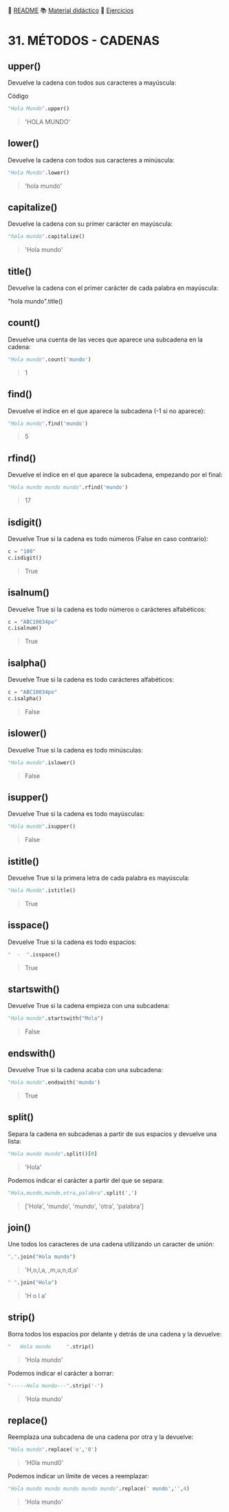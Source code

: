 :page_with_curl: [README](../README.md) :books: [Material didáctico](/documentation/indicedocu.md) :pencil: [Ejercicios](/tests/indicetests.md)

# 31. MÉTODOS - CADENAS

## upper()
Devuelve la cadena con todos sus caracteres a mayúscula:

Código
````python
"Hola Mundo".upper()
````
>'HOLA MUNDO'


## lower()
Devuelve la cadena con todos sus caracteres a minúscula:

````python
"Hola Mundo".lower()
````
>'hola mundo'

## capitalize()
Devuelve la cadena con su primer carácter en mayúscula:

````python
"hola mundo".capitalize()
````
>'Hola mundo'

## title()
Devuelve la cadena con el primer carácter de cada palabra en mayúscula:

"hola mundo".title()

## count()
Devuelve una cuenta de las veces que aparece una subcadena en la cadena:
````python
"Hola mundo".count('mundo')
````
>1

## find()
Devuelve el índice en el que aparece la subcadena (-1 si no aparece):
````python
"Hola mundo".find('mundo')
````
>5

## rfind()
Devuelve el índice en el que aparece la subcadena, empezando por el final:
````python
"Hola mundo mundo mundo".rfind('mundo')
````
>17

## isdigit()
Devuelve True si la cadena es todo números (False en caso contrario):
````python
c = "100"
c.isdigit()
````
>True

## isalnum()
Devuelve True si la cadena es todo números o carácteres alfabéticos:
````python
c = "ABC10034po"
c.isalnum()
````
>True

## isalpha()
Devuelve True si la cadena es todo carácteres alfabéticos:
````python
c = "ABC10034po"
c.isalpha()
````
>False

## islower()
Devuelve True si la cadena es todo minúsculas:
````python
"Hola mundo".islower()
````
>False

## isupper()
Devuelve True si la cadena es todo mayúsculas:
````python
"Hola mundo".isupper()
````
>False

## istitle()
Devuelve True si la primera letra de cada palabra es mayúscula:
````python
"Hola Mundo".istitle()
````
>True

## isspace()
Devuelve True si la cadena es todo espacios:
````python
"  -  ".isspace()
````
>True

## startswith()
Devuelve True si la cadena empieza con una subcadena:
````python
"Hola mundo".startswith("Mola")
````
>False

## endswith()
Devuelve True si la cadena acaba con una subcadena:
````python
"Hola mundo".endswith('mundo')
````
>True

## split()
Separa la cadena en subcadenas a partir de sus espacios y devuelve una lista:
````python
"Hola mundo mundo".split()[0]
````
>'Hola'

Podemos indicar el carácter a partir del que se separa:
````python
"Hola,mundo,mundo,otra,palabra".split(',')
````
> ['Hola', 'mundo', 'mundo', 'otra', 'palabra']

## join()
Une todos los caracteres de una cadena utilizando un caracter de unión:
````python
",".join("Hola mundo")
````
> 'H,o,l,a, ,m,u,n,d,o'
````python
" ".join("Hola")
````
> 'H o l a'

## strip()
Borra todos los espacios por delante y detrás de una cadena y la devuelve:
````python
"   Hola mundo     ".strip()
````
> 'Hola mundo'

Podemos indicar el carácter a borrar:
````python
"-----Hola mundo---".strip('-')
````
> 'Hola mundo'

## replace()
Reemplaza una subcadena de una cadena por otra y la devuelve:
````python
"Hola mundo".replace('o','0')
````
> 'H0la mund0'
>
Podemos indicar un límite de veces a reemplazar:
````python
"Hola mundo mundo mundo mundo mundo".replace(' mundo','',4)
````
> 'Hola mundo'
